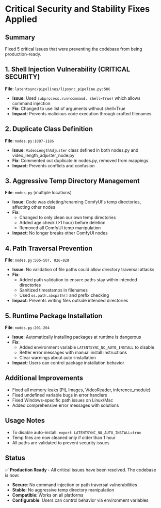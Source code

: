 # Critical Security and Stability Fixes Applied

## Summary
Fixed 5 critical issues that were preventing the codebase from being production-ready.

## 1. Shell Injection Vulnerability (CRITICAL SECURITY)
**File**: `latentsync/pipelines/lipsync_pipeline.py:506`
- **Issue**: Used `subprocess.run(command, shell=True)` which allows command injection
- **Fix**: Changed to use list of arguments without shell=True
- **Impact**: Prevents malicious code execution through crafted filenames

## 2. Duplicate Class Definition
**File**: `nodes.py:1087-1186`
- **Issue**: `VideoLengthAdjuster` class defined in both nodes.py and video_length_adjuster_node.py
- **Fix**: Commented out duplicate in nodes.py, removed from mappings
- **Impact**: Prevents conflicts and confusion

## 3. Aggressive Temp Directory Management
**File**: `nodes.py` (multiple locations)
- **Issue**: Code was deleting/renaming ComfyUI's temp directories, affecting other nodes
- **Fix**: 
  - Changed to only clean our own temp directories
  - Added age check (>1 hour) before deletion
  - Removed all ComfyUI temp manipulation
- **Impact**: No longer breaks other ComfyUI nodes

## 4. Path Traversal Prevention
**File**: `nodes.py:505-507, 826-828`
- **Issue**: No validation of file paths could allow directory traversal attacks
- **Fix**: 
  - Added path validation to ensure paths stay within intended directories
  - Sanitized timestamps in filenames
  - Used `os.path.abspath()` and prefix checking
- **Impact**: Prevents writing files outside intended directories

## 5. Runtime Package Installation
**File**: `nodes.py:201-204`
- **Issue**: Automatically installing packages at runtime is dangerous
- **Fix**: 
  - Added environment variable `LATENTSYNC_NO_AUTO_INSTALL` to disable
  - Better error messages with manual install instructions
  - Clear warnings about auto-installation
- **Impact**: Users can control package installation behavior

## Additional Improvements
- Fixed all memory leaks (PIL Images, VideoReader, inference_module)
- Fixed undefined variable bugs in error handlers
- Fixed Windows-specific path issues on Linux/Mac
- Added comprehensive error messages with solutions

## Usage Notes
- To disable auto-install: `export LATENTSYNC_NO_AUTO_INSTALL=true`
- Temp files are now cleaned only if older than 1 hour
- All paths are validated to prevent security issues

## Status
✅ **Production Ready** - All critical issues have been resolved. The codebase is now:
- **Secure**: No command injection or path traversal vulnerabilities
- **Stable**: No aggressive temp directory manipulation
- **Compatible**: Works on all platforms
- **Configurable**: Users can control behavior via environment variables